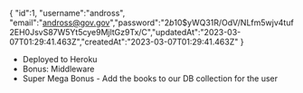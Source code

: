 <!-- Real password is password -->
<!-- ... I think -->
{
  "id":1,
  "username":"andross",
  "email":"andross@gov.gov","password":"$2b$10$yWQ31R/OdV/NLfm5wjv4tuf2EH0JsvS87W5Yt5cye9MjltGz9Tx/C","updatedAt":"2023-03-07T01:29:41.463Z","createdAt":"2023-03-07T01:29:41.463Z"
}


- Deployed to Heroku
- Bonus: Middleware
- Super Mega Bonus - Add the books to our DB collection for the user